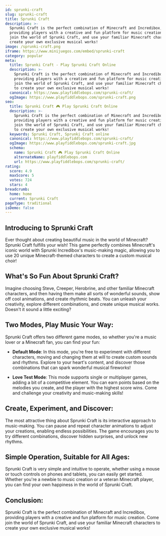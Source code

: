 ```yaml
---
id: sprunki-craft
slug: sprunki-craft
title: Sprunki Craft
description: >-
  Sprunki Craft is the perfect combination of Minecraft and Incredibox,
  providing players with a creative and fun platform for music creation. Come
  join the world of Sprunki Craft, and use your familiar Minecraft characters to
  create your own exclusive musical works!
image: /sprunki-craft.png
iframe: https://www.minijuegos.com/embed/sprunki-craft
category: popular
meta:
  title: Sprunki Craft - Play Sprunki Craft Online
  description: >-
    Sprunki Craft is the perfect combination of Minecraft and Incredibox,
    providing players with a creative and fun platform for music creation. Come
    join the world of Sprunki Craft, and use your familiar Minecraft characters
    to create your own exclusive musical works!
  canonical: https://www.playfiddlebops.com/sprunki-craft/
  ogImage: https://www.playfiddlebops.com/sprunki-craft.png
seo:
  title: Sprunki Craft 🎮 Play Sprunki Craft Online
  description: >-
    Sprunki Craft is the perfect combination of Minecraft and Incredibox,
    providing players with a creative and fun platform for music creation. Come
    join the world of Sprunki Craft, and use your familiar Minecraft characters
    to create your own exclusive musical works!
  keywords: Sprunki Craft, Sprunki Craft online
  canonical: https://www.playfiddlebops.com/sprunki-craft/
  ogImage: https://www.playfiddlebops.com/sprunki-craft.jpg
  schema:
    name: Sprunki Craft 🎮 Play Sprunki Craft Online
    alternateName: playfiddlebops.com
    url: https://www.playfiddlebops.com/sprunki-craft/
rating:
  score: 4.9
  maxScore: 5
  votes: 724
  stars: 4
breadcrumb:
  home: home
  current: Sprunki Craft
pageType: traditional
isDemo: false
---
```


## Introducing to Sprunki Craft

Ever thought about creating beautiful music in the world of Minecraft? Sprunki Craft fulfills your wish! This game perfectly combines Minecraft's iconic world with Sprunki Incredibox's music-making magic, allowing you to use 20 unique Minecraft-themed characters to create a custom musical choir!

## What's So Fun About Sprunki Craft?

Imagine choosing Steve, Creeper, Herobrine, and other familiar Minecraft characters, and then having them make all sorts of wonderful sounds, show off cool animations, and create rhythmic beats. You can unleash your creativity, explore different combinations, and create unique musical works. Doesn't it sound a little exciting?

## Two Modes, Play Music Your Way:

Sprunki Craft offers two different game modes, so whether you're a music lover or a Minecraft fan, you can find your fun:

- **Default Mode**: In this mode, you're free to experiment with different characters, moving and changing them at will to create custom sounds and rhythms. Explore to your heart's content, and discover those combinations that can spark wonderful musical fireworks!

- **Love Test Mode**: This mode supports single or multiplayer games, adding a bit of a competitive element. You can earn points based on the melodies you create, and the player with the highest score wins. Come and challenge your creativity and music-making skills!

## Create, Experiment, and Discover:

The most attractive thing about Sprunki Craft is its interactive approach to music-making. You can pause and repeat character animations to adjust your creations, enabling endless possibilities. The game encourages you to try different combinations, discover hidden surprises, and unlock new rhythms.

## Simple Operation, Suitable for All Ages:

Sprunki Craft is very simple and intuitive to operate, whether using a mouse or touch controls on phones and tablets, you can easily get started. Whether you're a newbie to music creation or a veteran Minecraft player, you can find your own happiness in the world of Sprunki Craft.

## Conclusion:

Sprunki Craft is the perfect combination of Minecraft and Incredibox, providing players with a creative and fun platform for music creation. Come join the world of Sprunki Craft, and use your familiar Minecraft characters to create your own exclusive musical works!
